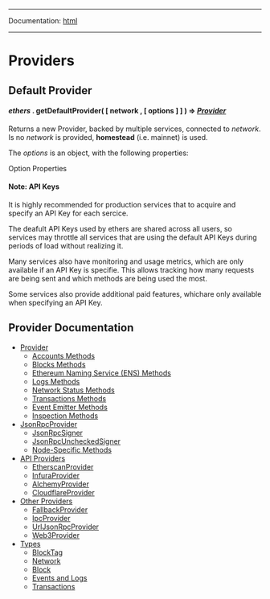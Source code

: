-----

Documentation: [html](https://docs-beta.ethers.io/)

-----

Providers
=========

Default Provider
----------------

#### *ethers* . **getDefaultProvider**( [ network , [ options ] ] ) => *[Provider](/v5/api/providers/provider/)*

Returns a new Provider, backed by multiple services, connected to *network*. Is no *network* is provided, **homestead** (i.e. mainnet) is used.

The *options* is an object, with the following properties:


Option Properties



#### Note: API Keys

It is highly recommended for production services that to acquire and specify an API Key for each sercice.

The deafult API Keys used by ethers are shared across all users, so services may throttle all services that are using the default API Keys during periods of load without realizing it.

Many services also have monitoring and usage metrics, which are only available if an API Key is specifie. This allows tracking how many requests are being sent and which methods are being used the most.

Some services also provide additional paid features, whichare only available when specifying an API Key.


Provider Documentation
----------------------

* [Provider](provider)
  * [Accounts Methods](provider)
  * [Blocks Methods](provider)
  * [Ethereum Naming Service (ENS) Methods](provider)
  * [Logs Methods](provider)
  * [Network Status Methods](provider)
  * [Transactions Methods](provider)
  * [Event Emitter Methods](provider)
  * [Inspection Methods](provider)
* [JsonRpcProvider](jsonrpc-provider)
  * [JsonRpcSigner](jsonrpc-provider)
  * [JsonRpcUncheckedSigner](jsonrpc-provider)
  * [Node-Specific Methods](jsonrpc-provider)
* [API Providers](api-providers)
  * [EtherscanProvider](api-providers)
  * [InfuraProvider](api-providers)
  * [AlchemyProvider](api-providers)
  * [CloudflareProvider](api-providers)
* [Other Providers](other)
  * [FallbackProvider](other)
  * [IpcProvider](other)
  * [UrlJsonRpcProvider](other)
  * [Web3Provider](other)
* [Types](types)
  * [BlockTag](types)
  * [Network](types)
  * [Block](types)
  * [Events and Logs](types)
  * [Transactions](types)

